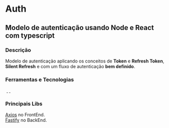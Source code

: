 # Auth

## Modelo de autenticação usando Node e React com typescript

### Descrição
Modelo de autenticação aplicando os conceitos de **Token** e **Refresh Token**, 
**Silent Refresh** e com um fluxo de autenticação **bem definido**.

### Ferramentas e Tecnologias
<div display='flex' flex-direction='row' gap="2rem">
    <a href='https://nodejs.org/en/about'>
        <img loading="lazy" src="https://cdn.jsdelivr.net/gh/devicons/devicon@latest/icons/nodejs/nodejs-original-wordmark.svg" width="4rem" height="4rem"/>
    </a>
    <a href='https://react.dev/'>
        <img loading="lazy" src="https://cdn.jsdelivr.net/gh/devicons/devicon@latest/icons/react/react-original.svg" width="4rem" height="4rem"/>
    </a>
    <a href='https://www.typescriptlang.org/'>
        <img loading="lazy" src="https://cdn.jsdelivr.net/gh/devicons/devicon@latest/icons/typescript/typescript-original.svg" width="4rem" height="4rem"/>
    </a>
</div>

### Principais Libs
[Axios](https://axios-http.com/ptbr/docs/intro) no FrontEnd.  
[Fastify](https://axios-http.com/ptbr/docs/intro) no BackEnd.           
          
